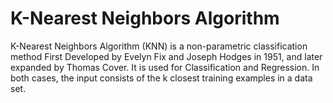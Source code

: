 # K-Nearest Neighbors Algorithm
 K-Nearest Neighbors Algorithm (KNN) is a non-parametric classification method First Developed by Evelyn Fix and Joseph Hodges in 1951, and later expanded by Thomas Cover. It is used for Classification and Regression. In both cases, the input consists of the k closest training examples in a data set.
